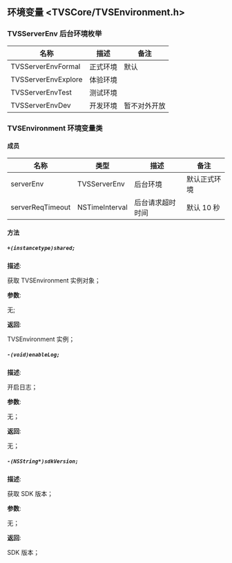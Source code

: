 ## 环境变量 <TVSCore/TVSEnvironment.h>

### TVSServerEnv 后台环境枚举

| 名称 | 描述 | 备注 |
| ------ | ------ | ------ |
| TVSServerEnvFormal | 正式环境 | 默认 |
| TVSServerEnvExplore | 体验环境 |  |
| TVSServerEnvTest | 测试环境 |  |
| TVSServerEnvDev | 开发环境 | 暂不对外开放 |

### TVSEnvironment 环境变量类

#### 成员

 | 名称 | 类型 | 描述 | 备注 |
 | ------ | ------ | ------ | ------ |
 | serverEnv | TVSServerEnv | 后台环境 | 默认正式环境 |
 | serverReqTimeout | NSTimeInterval | 后台请求超时时间 | 默认 10 秒 |

#### 方法

##### `+(instancetype)shared;`

  **描述**:

  获取 TVSEnvironment 实例对象；

  **参数**:

  无;

  **返回**:

  TVSEnvironment 实例；

##### `-(void)enableLog;`

  **描述**:

  开启日志；

  **参数**:

  无；

  **返回**:

  无；

##### `-(NSString*)sdkVersion;`

  **描述**:

  获取 SDK 版本；

  **参数**:

  无；

  **返回**:

  SDK 版本；